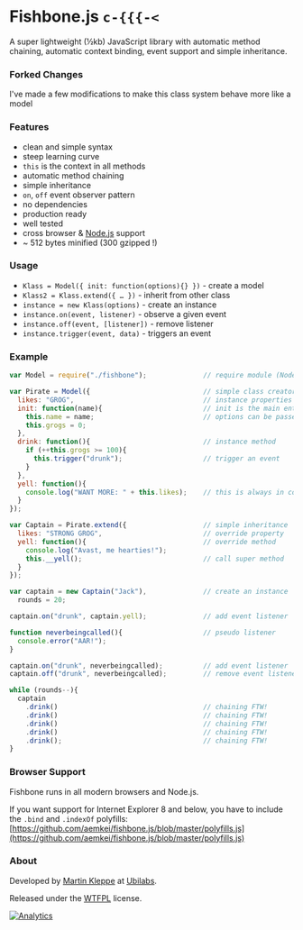 # Fishbone.js `c-{{{-<`

A super lightweight (½kb) JavaScript library with automatic method chaining, automatic context binding, event support and simple inheritance.

### Forked Changes

I've made a few modifications to make this class system behave more like a model

### Features

* clean and simple syntax
* steep learning curve
* `this` is the context in all methods
* automatic method chaining
* simple inheritance
* `on`, `off` event observer pattern
* no dependencies
* production ready
* well tested
* cross browser & [Node.js](http://nodejs.org) support
* ~ 512 bytes minified (300 gzipped !)

### Usage

* `Klass = Model({ init: function(options){} })` - create a model
* `Klass2 = Klass.extend({ … })` - inherit from other class
* `instance = new Klass(options)` - create an instance
* `instance.on(event, listener)` - observe a given event
* `instance.off(event, [listener])` - remove listener
* `instance.trigger(event, data)` - triggers an event

### Example

```js
var Model = require("./fishbone");              // require module (Node only)

var Pirate = Model({                            // simple class creator
  likes: "GROG",                                // instance properties
  init: function(name){                         // init is the main entrance
    this.name = name;                           // options can be passed
    this.grogs = 0;
  },
  drink: function(){                            // instance method
    if (++this.grogs >= 100){
      this.trigger("drunk");                    // trigger an event
    }
  },
  yell: function(){
    console.log("WANT MORE: " + this.likes);    // this is always in context
  }
});

var Captain = Pirate.extend({                   // simple inheritance
  likes: "STRONG GROG",                         // override property
  yell: function(){                             // override method
    console.log("Avast, me hearties!");
    this.__yell();                              // call super method
  }
});

var captain = new Captain("Jack"),              // create an instance
  rounds = 20;

captain.on("drunk", captain.yell);              // add event listener

function neverbeingcalled(){                    // pseudo listener
  console.error("AAR!");
}

captain.on("drunk", neverbeingcalled);          // add event listener
captain.off("drunk", neverbeingcalled);         // remove event listener

while (rounds--){
  captain
    .drink()                                    // chaining FTW!
    .drink()                                    // chaining FTW!
    .drink()                                    // chaining FTW!
    .drink()                                    // chaining FTW!
    .drink();                                   // chaining FTW!
}
```


### Browser Support

Fishbone runs in all modern browsers and Node.js.

If you want support for Internet Explorer 8 and below, you have to include the
`.bind` and `.indexOf` polyfills: [https://github.com/aemkei/fishbone.js/blob/master/polyfills.js](https://github.com/aemkei/fishbone.js/blob/master/polyfills.js)

### About

Developed by [Martin Kleppe](https://plus.google.com/103747379090421872359) at [Ubilabs](http://www.ubilabs.net).

Released under the [WTFPL](http://en.wikipedia.org/wiki/WTFPL) license.


[![Analytics](https://ga-beacon.appspot.com/UA-57649-14/aemkei/fishbone)](https://github.com/igrigorik/ga-beacon)
